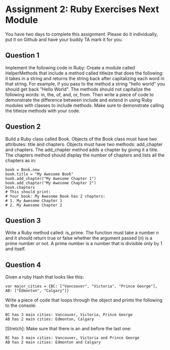 # Assignment 2: Ruby Exercises Next Module

You have two days to complete this assignment. Please do it individually, put it on Github and have your buddy TA mark it for you.

## Question 1
Implement the following code in Ruby: Create a module called HelperMethods that include a method called titleize that does the following: it takes in a string and returns the string back after capitalizing each word in that string. For example, if you pass to the method a string "hello world" you should get back "Hello World". The methods should not capitalize the following words: in, the, of, and, or, from. Then write a piece of code to demonstrate the difference between include and extend in using Ruby modules with classes to include methods. Make sure to demonstrate calling the titleize methods with your code.

## Question 2
Build a Ruby class called Book. Objects of the Book class must have two attributes: title and chapters. Objects must have two methods: add_chapter and chapters. The add_chapter method adds a chapter by giving it a title. The chapters method should display the number of chapters and lists all the chapters as in:
```
book = Book.new
book.title = "My Awesome Book"
book.add_chapter("My Awesome Chapter 1")
book.add_chapter("My Awesome Chapter 2")
book.chapters
# This should print:
# Your book: My Awesome Book has 2 chapters:
# 1. My Awesome Chapter 1
# 2. My Awesome Chapter 2
```

## Question 3
Write a Ruby method called: is_prime. The function must take a number n and it should return true or false whether the argument passed (n) is a prime number or not. A prime number is a number that is divisible only by 1 and itself.

## Question 4
Given a ruby Hash that looks like this:
```
var major_cities = {BC: ["Vancouver", "Victoria", "Prince George"], AB: ["Edmonton", "Calgary"]}
```
Write a piece of code that loops through the object and prints the following to the console:
```
BC has 3 main cities: Vancouver, Victoria, Prince George
AB has 2 main cities: Edmonton, Calgary
```
[Stretch]: Make sure that there is an and before the last one:
```
BC has 3 main cities: Vancouver, Victoria and Prince George
AB has 2 main cities: Edmonton and Calgary
```
